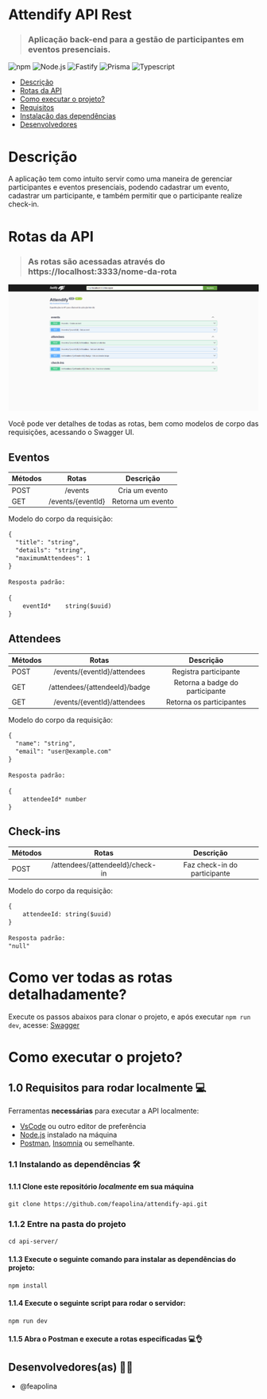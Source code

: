 # Attendify API Rest

> ### Aplicação back-end para a gestão de participantes em eventos presenciais.

![npm](https://img.shields.io/npm/v/8.5?style=for-the-badge)
![Node.js](https://img.shields.io/badge/node.js-6DA55F?style=for-the-badge&logo=node.js&logoColor=white)
![Fastify](https://img.shields.io/badge/fastify-202020?style=for-the-badge&logo=fastify&logoColor=white)
![Prisma](https://img.shields.io/badge/Prisma-3982CE?style=for-the-badge&logo=Prisma&logoColor=white)
![Typescript](https://img.shields.io/badge/TypeScript-007ACC?style=for-the-badge&logo=typescript&logoColor=white)

- [Descrição](#descricao)
- [Rotas da API](#rotas-da-api)
- [Como executar o projeto?](#como-executar-o-projeto)
- [Requisitos](#Requisitos-dependências)
- [Instalação das dependências](#instalacao)
- [Desenvolvedores](#desenvolvedores)

# Descrição

A aplicação tem como intuito servir como uma maneira de gerenciar participantes e eventos presenciais, podendo cadastrar um evento, cadastrar um participante, e também permitir que o participante realize check-in.

# Rotas da API

> ### As rotas são acessadas através do https://localhost:3333/nome-da-rota

![Imagem das rotas da aplicação](./especificacoes_swagger.png)

Você pode ver detalhes de todas as rotas, bem como modelos de corpo das requisições, acessando o Swagger UI.

## Eventos

| Métodos |       Rotas       |     Descrição     |
| ------- | :---------------: | :---------------: |
| POST    |      /events      |  Cria um evento   |
| GET     | /events/{eventId} | Retorna um evento |

Modelo do corpo da requisição:

```
{
  "title": "string",
  "details": "string",
  "maximumAttendees": 1
}

Resposta padrão:

{
    eventId*	string($uuid)
}
```

## Attendees

| Métodos |             Rotas             |            Descrição            |
| ------- | :---------------------------: | :-----------------------------: |
| POST    |  /events/{eventId}/attendees  |      Registra participante      |
| GET     | /attendees/{attendeeId}/badge | Retorna a badge do participante |
| GET     |  /events/{eventId}/attendees  |    Retorna os participantes     |

Modelo do corpo da requisição:

```
{
  "name": "string",
  "email": "user@example.com"
}

Resposta padrão:

{
    attendeeId*	number
}
```

## Check-ins

| Métodos |              Rotas               |          Descrição           |
| ------- | :------------------------------: | :--------------------------: |
| POST    | /attendees/{attendeeId}/check-in | Faz check-in do participante |

Modelo do corpo da requisição:

```
{
    attendeeId: string($uuid)
}

Resposta padrão:
"null"
```

# Como ver todas as rotas detalhadamente?

Execute os passos abaixos para clonar o projeto, e após executar `npm run dev`, acesse:
[Swagger](http://localhost:3333/docs/static/index.html#/)

# Como executar o projeto?

## 1.0 Requisitos para rodar localmente 💻

Ferramentas **necessárias** para executar a API localmente:

<!--ts-->

- [VsCode](https://code.visualstudio.com/download) ou outro editor de preferência
- [Node.js](https://nodejs.org/en/download/) instalado na máquina
- [Postman](https://www.postman.com/downloads/), [Insomnia](https://insomnia.rest/download) ou semelhante.
<!--te-->

### 1.1 Instalando as dependências 🛠️

#### 1.1.1 Clone este repositório _localmente_ em sua máquina

```
git clone https://github.com/feapolina/attendify-api.git
```

### 1.1.2 Entre na pasta do projeto

```
cd api-server/
```

#### 1.1.3 Execute o seguinte comando para instalar as dependências do projeto:

```
npm install
```

#### 1.1.4 Execute o seguinte script para rodar o servidor:

```
npm run dev
```

#### 1.1.5 Abra o Postman e execute a rotas especificadas 💻👌

## Desenvolvedores(as) 👨‍💻

- @feapolina
